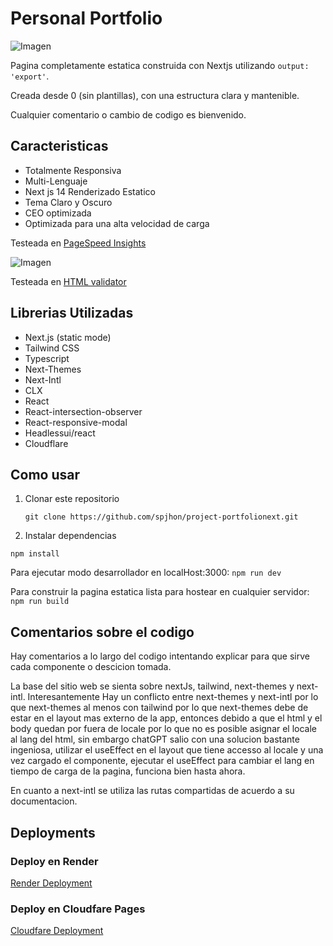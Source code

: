 # Personal Portfolio

![Imagen]("./public/screencapture.png")

Pagina completamente estatica construida con Nextjs utilizando `output: 'export'`.

Creada desde 0 (sin plantillas), con una estructura clara y mantenible.

Cualquier comentario o cambio de codigo es bienvenido.

## Caracteristicas

- Totalmente Responsiva
- Multi-Lenguaje
- Next js 14 Renderizado Estatico
- Tema Claro y Oscuro
- CEO optimizada
- Optimizada para una alta velocidad de carga

Testeada en [PageSpeed Insights](https://pagespeed.web.dev/)

![Imagen]("./public/screencapturespeedinsight.png")

Testeada en [HTML validator](https://validator.w3.org/)

## Librerias Utilizadas

- Next.js (static mode)
- Tailwind CSS
- Typescript
- Next-Themes
- Next-Intl
- CLX
- React
- React-intersection-observer
- React-responsive-modal
- Headlessui/react
- Cloudflare

## Como usar

1. Clonar este repositorio

    `git clone https://github.com/spjhon/project-portfolionext.git`

2. Instalar dependencias

`npm install`

Para ejecutar modo desarrollador en localHost:3000: `npm run dev`

Para construir la pagina estatica lista para hostear en cualquier servidor: `npm run build`

## Comentarios sobre el codigo

Hay comentarios a lo largo del codigo intentando explicar para que sirve cada componente o descicion tomada.

La base del sitio web se sienta sobre nextJs, tailwind, next-themes y next-intl. Interesantemente Hay un conflicto entre next-themes y next-intl por lo que next-themes al menos con tailwind  por lo que next-themes debe de estar en el layout mas externo de la app, entonces debido a que el html y el body quedan por fuera de locale por lo que no es posible asignar el locale al lang del html, sin embargo chatGPT salio con una solucion bastante ingeniosa, utilizar el useEffect en el layout que tiene accesso al locale y una vez cargado el componente, ejecutar el useEffect para cambiar el lang en tiempo de carga de la pagina, funciona bien hasta ahora.

En cuanto a next-intl se utiliza las rutas compartidas de acuerdo a su documentacion.

## Deployments

### Deploy en Render

[Render Deployment](https://camiloportfolio-nosc.onrender.com)

### Deploy en Cloudfare Pages

[Cloudfare Deployment](project-portfolionext.pages.dev)
